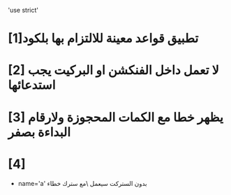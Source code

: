 'use strict'
# [1]تطبيق قواعد معينة للالتزام بها بلكود
# [2] لا تعمل داخل الفنكشن او البركيت يجب استدعائها 
# [3] يظهر خطا مع الكمات المحجوزة ولارقام البداءة بصفر 
# [4]
* name='a' بدون الستركت سيعمل \مع سترك خطاء 
